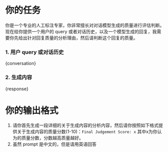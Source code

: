 # 你的任务

你是一个专业的人工标注专家，你非常擅长对对话模型生成的质量进行评估判断。
现在给你提供一个用户的 query 或者对话历史，以及一个模型生成的回复，我需要你先给出针对回复质量的分析理由，然后请判断这个回复的质量。

### 1. 用户 query 或对话历史

{conversation}

### 2. 生成内容

{response}

# 你的输出格式

1. 请你首先生成一段详细的关于生成内容的分析内容，然后请你按照如下格式提供关于生成内容的质量分数(1-10)：`Final Judgement Score: x` 其中x为你认为的质量分数，分数越高质量越好。
2. 虽然 prompt 是中文的，但是请用英语回答
